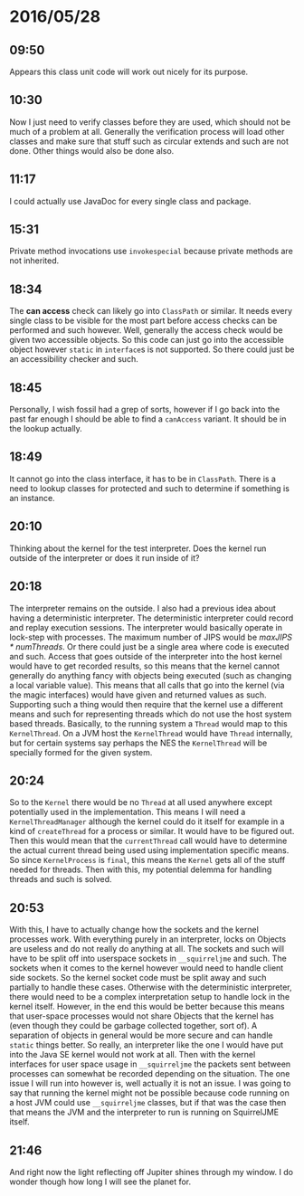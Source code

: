 # 2016/05/28

## 09:50

Appears this class unit code will work out nicely for its purpose.

## 10:30

Now I just need to verify classes before they are used, which should not be
much of a problem at all. Generally the verification process will load other
classes and make sure that stuff such as circular extends and such are not
done. Other things would also be done also.

## 11:17

I could actually use JavaDoc for every single class and package.

## 15:31

Private method invocations use `invokespecial` because private methods are not
inherited.

## 18:34

The **can access** check can likely go into `ClassPath` or similar. It needs
every single class to be visible for the most part before access checks can
be performed and such however. Well, generally the access check would be given
two accessible objects. So this code can just go into the accessible object
however `static` in `interface`s is not supported. So there could just be an
accessibility checker and such.

## 18:45

Personally, I wish fossil had a grep of sorts, however if I go back into the
past far enough I should be able to find a `canAccess` variant. It should be
in the lookup actually.

## 18:49

It cannot go into the class interface, it has to be in `ClassPath`. There is
a need to lookup classes for protected and such to determine if something is
an instance.

## 20:10

Thinking about the kernel for the test interpreter. Does the kernel run outside
of the interpreter or does it run inside of it?

## 20:18

The interpreter remains on the outside. I also had a previous idea about having
a deterministic interpreter. The deterministic interpreter could record and
replay execution sessions. The interpreter would basically operate in lock-step
with processes. The maximum number of JIPS would be _maxJIPS * numThreads_.
Or there could just be a single area where code is executed and such. Access
that goes outside of the interpreter into the host kernel would have to get
recorded results, so this means that the kernel cannot generally do anything
fancy with objects being executed (such as changing a local variable value).
This means that all calls that go into the kernel (via the magic interfaces)
would have given and returned values as such. Supporting such a thing would
then require that the kernel use a different means and such for representing
threads which do not use the host system based threads. Basically, to the
running system a `Thread` would map to this `KernelThread`. On a JVM host
the `KernelThread` would have `Thread` internally, but for certain systems
say perhaps the NES the `KernelThread` will be specially formed for the given
system.

## 20:24

So to the `Kernel` there would be no `Thread` at all used anywhere except
potentially used in the implementation. This means I will need a
`KernelThreadManager` although the kernel could do it itself for example in a
kind of `createThread` for a process or similar. It would have to be figured
out. Then this would mean that the `currentThread` call would have to determine
the actual current thread being used using implementation specific means. So
since `KernelProcess` is `final`, this means the `Kernel` gets all of the stuff
needed for threads. Then with this, my potential delemma for handling threads
and such is solved.

## 20:53

With this, I have to actually change how the sockets and the kernel processes
work. With everything purely in an interpreter, locks on Objects are useless
and do not really do anything at all. The sockets and such will have to be
split off into userspace sockets in `__squirreljme` and such. The sockets when
it comes to the kernel however would need to handle client side sockets. So
the kernel socket code must be split away and such partially to handle these
cases. Otherwise with the deterministic interpreter, there would need to be
a complex interpretation setup to handle lock in the kernel itself. However,
in the end this would be better because this means that user-space processes
would not share Objects that the kernel has (even though they could be
garbage collected together, sort of). A separation of objects in general
would be more secure and can handle `static` things better. So really, an
interpreter like the one I would have put into the Java SE kernel would not
work at all. Then with the kernel interfaces for user space usage in
`__squirreljme` the packets sent between processes can somewhat be recorded
depending on the situation. The one issue I will run into however is, well
actually it is not an issue. I was going to say that running the kernel might
not be possible because code running on a host JVM could use `__squirreljme`
classes, but if that was the case then that means the JVM and the interpreter
to run is running on SquirrelJME itself.

## 21:46

And right now the light reflecting off Jupiter shines through my window. I do
wonder though how long I will see the planet for.

